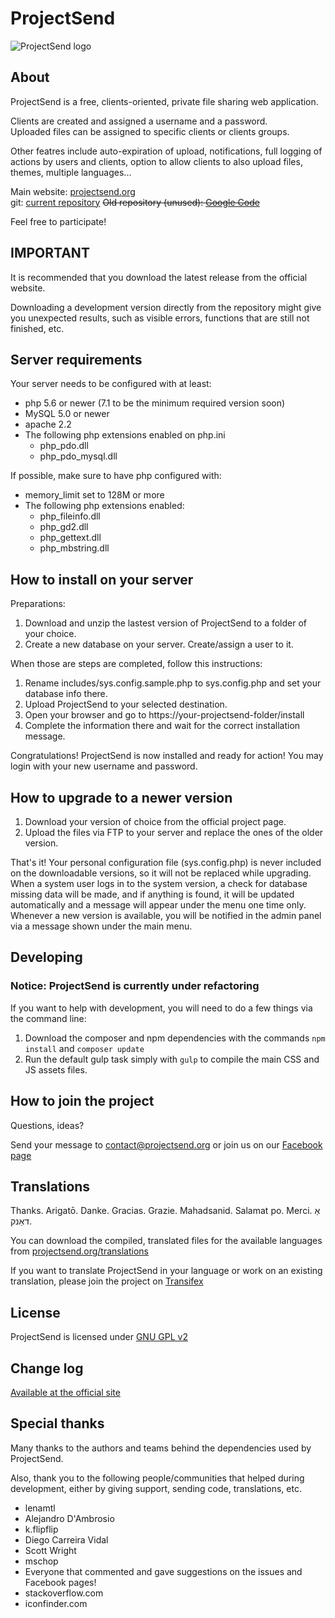 # ProjectSend

![ProjectSend logo](https://www.projectsend.org/projectsend-logo-new.png)

## About

ProjectSend is a free, clients-oriented, private file sharing web application.

Clients are created and assigned a username and a password.  
Uploaded files can be assigned to specific clients or clients groups.

Other featres include auto-expiration of upload, notifications, full logging of actions by users and clients, option to allow clients to also upload files, themes, multiple languages...

Main website: [projectsend.org](https://www.projectsend.org)  
git: [current repository](https://github.com/projectsend/projectsend/)
~~Old repository (unused): [Google Code](http://code.google.com/p/clients-oriented-ftp)~~

Feel free to participate!

## IMPORTANT

It is recommended that you download the latest release from the official website.

Downloading a development version directly from the repository might give you unexpected results, such as visible errors, functions that are still not finished, etc.

## Server requirements

Your server needs to be configured with at least:

* php 5.6 or newer (7.1 to be the minimum required version soon)
* MySQL 5.0 or newer
* apache 2.2
* The following php extensions enabled on php.ini
  * php_pdo.dll
  * php_pdo_mysql.dll

If possible, make sure to have php configured with:

* memory_limit set to 128M or more
* The following php extensions enabled:
  * php_fileinfo.dll
  * php_gd2.dll
  * php_gettext.dll
  * php_mbstring.dll

## How to install on your server

Preparations:

1. Download and unzip the lastest version of ProjectSend to a folder of your choice.
2. Create a new database on your server. Create/assign a user to it.

When those are steps are completed, follow this instructions:

1. Rename includes/sys.config.sample.php to sys.config.php and set your database info there.
2. Upload ProjectSend to your selected destination.
3. Open your browser and go to https://your-projectsend-folder/install
4. Complete the information there and wait for the correct installation message.

Congratulations! ProjectSend is now installed and ready for action!
You may login with your new username and password.

## How to upgrade to a newer version

1. Download your version of choice from the official project page.
2. Upload the files via FTP to your server and replace the ones of the older version.

That's it!
Your personal configuration file (sys.config.php) is never included on the downloadable versions, so it will not be replaced while upgrading.
When a system user logs in to the system version, a check for database missing data will be made, and if anything is found, it will be updated automatically and a message will appear under the menu one time only.
Whenever a new version is available, you will be notified in the admin panel via a message shown under the main menu.

## Developing

### Notice: ProjectSend is currently under refactoring

If you want to help with development, you will need to do a few things via the command line:

1. Download the composer and npm dependencies with the commands ````npm install```` and ````composer update````
1. Run the default gulp task simply with ````gulp```` to compile the main CSS and JS assets files.

## How to join the project

Questions, ideas?

Send your message to contact@projectsend.org or join us on our [Facebook page](https://www.facebook.com/projectsend/)

## Translations

Thanks. Arigatō. Danke. Gracias. Grazie. Mahadsanid. Salamat po. Merci. אַ דאַנק.

You can download the compiled, translated files for the available languages from [projectsend.org/translations](https://www.projectsend.org/translations/)

If you want to translate ProjectSend in your language or work on an existing translation, please join the project on [Transifex](https://www.transifex.com/projects/p/projectsend)

## License

ProjectSend is licensed under [GNU GPL v2](http://www.gnu.org/licenses/old-licenses/gpl-2.0.html)

## Change log

[Available at the official site](http://www.projectsend.org/change-log/)

## Special thanks

Many thanks to the authors and teams behind the dependencies used by ProjectSend.

Also, thank you to the following people/communities that helped during development, either by giving support, sending code, translations, etc.

* lenamtl
* Alejandro D'Ambrosio
* k.flipflip
* Diego Carreira Vidal
* Scott Wright
* mschop
* Everyone that commented and gave suggestions on the issues and Facebook pages!
* stackoverflow.com
* iconfinder.com